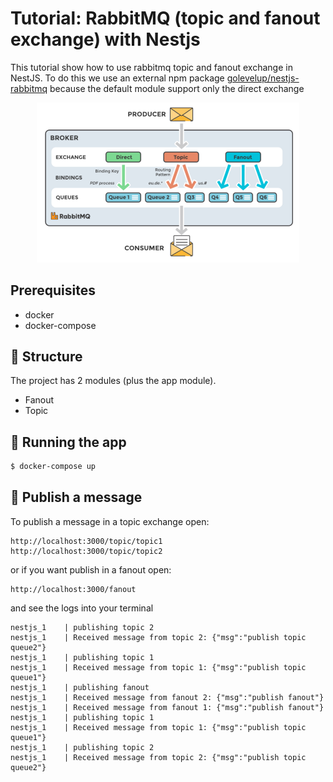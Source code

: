 # Tutorial: RabbitMQ (topic and fanout exchange) with Nestjs

This tutorial show how to use rabbitmq topic and fanout exchange in NestJS.
To do this we use an external npm package [golevelup/nestjs-rabbitmq](https://www.npmjs.com/package/@golevelup/nestjs-rabbitmq) because the default module support only the direct exchange

<p align="center"><img src="./assets/rabbitmq.png" width="420" alt="Nest Logo" />
</p>

## Prerequisites

- docker
- docker-compose

## 🚧 Structure

The project has 2 modules (plus the app module).

- Fanout
- Topic

## 🚀 Running the app 

```bash
$ docker-compose up
```

## 💾 Publish a message

To publish a message in a topic exchange open:

```
http://localhost:3000/topic/topic1
http://localhost:3000/topic/topic2
```

or if you want publish in a fanout open:

```
http://localhost:3000/fanout
```

and see the logs into your terminal

```
nestjs_1    | publishing topic 2
nestjs_1    | Received message from topic 2: {"msg":"publish topic queue2"}
nestjs_1    | publishing topic 1
nestjs_1    | Received message from topic 1: {"msg":"publish topic queue1"}
nestjs_1    | publishing fanout
nestjs_1    | Received message from fanout 2: {"msg":"publish fanout"}
nestjs_1    | Received message from fanout 1: {"msg":"publish fanout"}
nestjs_1    | publishing topic 1
nestjs_1    | Received message from topic 1: {"msg":"publish topic queue1"}
nestjs_1    | publishing topic 2
nestjs_1    | Received message from topic 2: {"msg":"publish topic queue2"}
```
